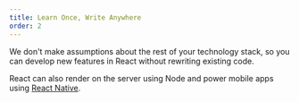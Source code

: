 ```yaml
---
title: Learn Once, Write Anywhere
order: 2
---
```


We don't make assumptions about the rest of your technology stack, so you can develop new features in React without rewriting existing code.

React can also render on the server using Node and power mobile apps using [React Native](https://reactnative.dev/).
